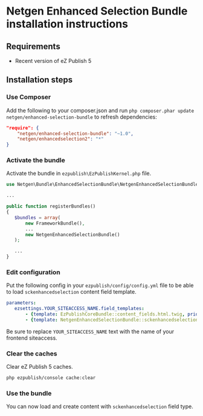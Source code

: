 Netgen Enhanced Selection Bundle installation instructions
==========================================================

Requirements
------------

* Recent version of eZ Publish 5

Installation steps
------------------

### Use Composer

Add the following to your composer.json and run `php composer.phar update netgen/enhanced-selection-bundle` to refresh dependencies:

```json
"require": {
    "netgen/enhanced-selection-bundle": "~1.0",
    "netgen/enhancedselection2": "*"
}
```

### Activate the bundle

Activate the bundle in `ezpublish\EzPublishKernel.php` file.

```php
use Netgen\Bundle\EnhancedSelectionBundle\NetgenEnhancedSelectionBundle;

...

public function registerBundles()
{
   $bundles = array(
       new FrameworkBundle(),
       ...
       new NetgenEnhancedSelectionBundle()
   );

   ...
}
```

### Edit configuration

Put the following config in your `ezpublish/config/config.yml` file to be able to load `sckenhancedselection` content field template.

```yml
parameters:
   ezsettings.YOUR_SITEACCESS_NAME.field_templates:
       - {template: EzPublishCoreBundle::content_fields.html.twig, priority: 0}
       - {template: NetgenEnhancedSelectionBundle::sckenhancedselection_content_field.html.twig, priority: 0}
```

Be sure to replace `YOUR_SITEACCESS_NAME` text with the name of your frontend siteaccess.

### Clear the caches

Clear eZ Publish 5 caches.

```bash
php ezpublish/console cache:clear
```

### Use the bundle

You can now load and create content with `sckenhancedselection` field type.
